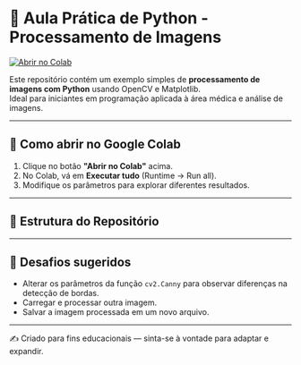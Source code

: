 # 🐍 Aula Prática de Python - Processamento de Imagens

[![Abrir no Colab](https://colab.research.google.com/assets/colab-badge.svg)](https://colab.research.google.com/github/duchio/aula-pratica-python/blob/main/aula_pratica.ipynb)

Este repositório contém um exemplo simples de **processamento de imagens com Python** usando OpenCV e Matplotlib.  
Ideal para iniciantes em programação aplicada à área médica e análise de imagens.

---

## 🚀 Como abrir no Google Colab
1. Clique no botão **"Abrir no Colab"** acima.
2. No Colab, vá em **Executar tudo** (Runtime → Run all).
3. Modifique os parâmetros para explorar diferentes resultados.

---

## 📂 Estrutura do Repositório


---

## 🧠 Desafios sugeridos
- Alterar os parâmetros da função `cv2.Canny` para observar diferenças na detecção de bordas.
- Carregar e processar outra imagem.
- Salvar a imagem processada em um novo arquivo.

---

✍️ Criado para fins educacionais — sinta-se à vontade para adaptar e expandir.

